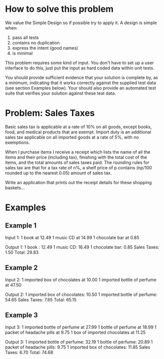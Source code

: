 # How to solve this problem

We value the Simple Design so if possible try to apply it.  A design is simple
when:

1. pass all tests
2. contains no duplication
3. express the intent (good names)
4. is minimal

This problem requires some kind of input. You don't have to set up a user 
interface to do this, just put the input as hard coded data within unit tests. 

You should provide sufficient evidence that your solution is complete by, as a 
minimum, indicating that it works correctly against the supplied test data 
(see section Examples below).  Your should also provide an automated test 
suite that verifies your solution against these test data.

# Problem: Sales Taxes

Basic sales tax is applicable at a rate of 10% on all goods, except books, 
food, and medical products that are exempt. Import duty is an additional sales 
tax applicable on all imported goods at a rate of 5%, with no exemptions.

When I purchase items I receive a receipt which lists the name of all the 
items and their price (including tax), finishing with the total cost of the 
items, and the total amounts of sales taxes paid. The rounding rules for sales 
tax are that for a tax rate of n%, a shelf price of p contains (np/100 rounded 
up to the nearest 0.05) amount of sales tax.

Write an application that prints out the receipt details for these shopping 
baskets...

# Examples

## Example 1

Input 1:
    1 book at 12.49
    1 music CD at 14.99
    1 chocolate bar at 0.85

Output 1:
    1 book : 12.49
    1 music CD: 16.49
    1 chocolate bar: 0.85
    Sales Taxes: 1.50
    Total: 29.83

## Example 2

Input 2:
    1 imported box of chocolates at 10.00
    1 imported bottle of perfume at 47.50

Output 2:
    1 imported box of chocolates: 10.50
    1 imported bottle of perfume: 54.65
    Sales Taxes: 7.65
    Total: 65.15

## Example 3

Input 3:
    1 imported bottle of perfume at 27.99
    1 bottle of perfume at 18.99
    1 packet of headache pills at 9.75
    1 box of imported chocolates at 11.25

Output 3:
    1 imported bottle of perfume: 32.19
    1 bottle of perfume: 20.89
    1 packet of headache pills: 9.75
    1 imported box of chocolates: 11.85
    Sales Taxes: 6.70
    Total: 74.68


